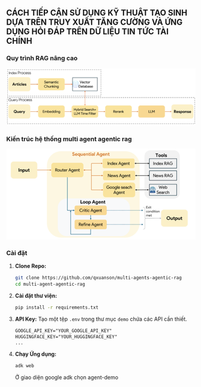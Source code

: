 ## CÁCH TIẾP CẬN SỬ DỤNG KỸ THUẬT TẠO SINH DỰA TRÊN TRUY  XUẤT TĂNG CƯỜNG VÀ ỨNG DỤNG HỎI ĐÁP   TRÊN DỮ LIỆU TIN TỨC TÀI CHÍNH 
### Quy trình RAG nâng cao
![An Overview of RAG Systems](image/rag.png)
### Kiến trúc hệ thống multi agent agentic rag
![An Overview of Multi-Agent Agentic RAG Systems](image/agentic.png)
### Cài đặt

1.  **Clone Repo:**
    ```bash
    git clone https://github.com/qxuanson/multi-agents-agentic-rag
    cd multi-agent-agentic-rag
    ```

2.  **Cài đặt thư viện:**
    ```bash
    pip install -r requirements.txt
    ```

3.  **API Key:**
    Tạo một tệp `.env` trong thư mục `demo` chứa các API cần thiết.
    ```env
    GOOGLE_API_KEY="YOUR_GOOGLE_API_KEY"
    HUGGINGFACE_KEY="YOUR_HUGGINGFACE_KEY"
    ...
    ```

4.  **Chạy Ứng dụng:**
    ```bash
    adk web
    ```
    Ở giao diện google adk chọn agent-demo
